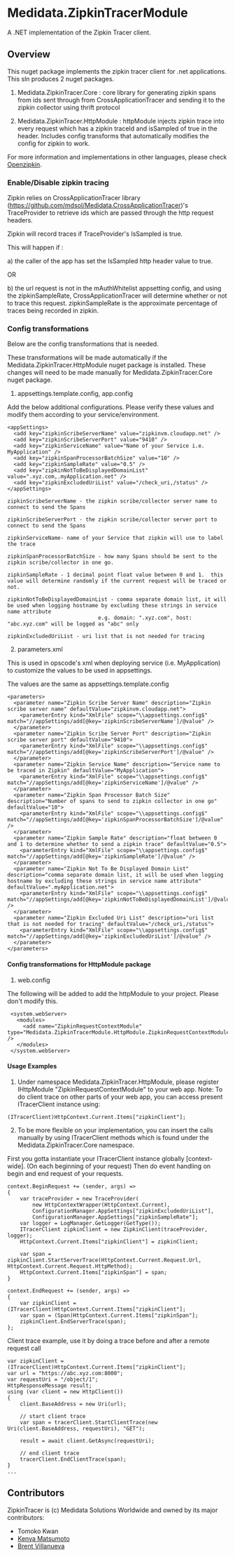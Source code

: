 # Medidata.ZipkinTracerModule
A .NET implementation of the Zipkin Tracer client.

## Overview
This nuget package implements the zipkin tracer client for .net applications.  This sln produces 2 nuget packages.

1) Medidata.ZipkinTracer.Core : core library for generating zipkin spans from ids sent through from CrossApplicationTracer and sending it to the zipkin collector using thrift protocol

2) Medidata.ZipkinTracer.HttpModule : httpModule injects zipkin trace into every request which has a zipkin traceId and isSampled of true in the header. Includes config transforms that automatically modifies the config for zipkin to work.

For more information and implementations in other languages, please check [Openzipkin](https://github.com/openzipkin/).

### Enable/Disable zipkin tracing

Zipkin relies on CrossApplicationTracer library (https://github.com/mdsol/Medidata.CrossApplicationTracer)'s TraceProvider to retrieve ids which are passed through the http request headers.

Zipkin will record traces if TraceProvider's IsSampled is true.  

This will happen if :

a) the caller of the app has set the IsSampled http header value to true.

OR

b) the url request is not in the mAuthWhitelist appsetting config, and using the zipkinSampleRate, CrossApplicationTracer will determine whether or not to trace this request. zipkinSampleRate is the approximate percentage of traces being recorded in zipkin.

### Config transformations
Below are the config transformations that is needed.  

These transformations will be made automatically if the Medidata.ZipkinTracer.HttpModule nuget package is installed.  These changes will need to be made manually for Medidata.ZipkinTracer.Core nuget package.

1) appsettings.template.config, app.config

Add the below additional configurations. Please verify these values and modify them according to your service/environment.

```
<appSettings>
  <add key="zipkinScribeServerName" value="zipkinvm.cloudapp.net" />
  <add key="zipkinScribeServerPort" value="9410" />
  <add key="zipkinServiceName" value="Name of your Service i.e. MyApplication" />
  <add key="zipkinSpanProcessorBatchSize" value="10" />
  <add key="zipkinSampleRate" value="0.5" />
  <add key="zipkinNotToBeDisplayedDomainList" value=".xyz.com,.myApplication.net" />
  <add key="zipkinExcludedUriList" value="/check_uri,/status" />
</appSettings>
```

	zipkinScribeServerName - the zipkin scribe/collector server name to connect to send the Spans

	zipkinScribeServerPort - the zipkin scribe/collector server port to connect to send the Spans

	zipkinServiceName- name of your Service that zipkin will use to label the trace

	zipkinSpanProcessorBatchSize - how many Spans should be sent to the zipkin scribe/collector in one go.
	
	zipkinSampleRate - 1 decimal point float value between 0 and 1.  this value will determine randomly if the current request will be traced or not.

	zipkinNotToBeDisplayedDomainList - comma separate domain list, it will be used when logging hostname by excluding these strings in service name attribute
                                 e.g. domain: ".xyz.com", host: "abc.xyz.com" will be logged as "abc" only    

    zipkinExcludedUriList - uri list that is not needed for tracing

2) parameters.xml

This is used in opscode's xml when deploying service (i.e. MyApplication) to customize the values to be used in appsettings.

The values are the same as appsettings.template.config

```
<parameters>
  <parameter name="Zipkin Scribe Server Name" description="Zipkin scribe server name" defaultValue="zipkinvm.cloudapp.net">
    <parameterEntry kind="XmlFile" scope="\\appsettings.config$" match="//appSettings/add[@key='zipkinScribeServerName']/@value" />
  </parameter>
  <parameter name="Zipkin Scribe Server Port" description="Zipkin scribe server port" defaultValue="9410">
    <parameterEntry kind="XmlFile" scope="\\appsettings.config$" match="//appSettings/add[@key='zipkinScribeServerPort']/@value" />
  </parameter>
  <parameter name="Zipkin Service Name" description="Service name to be traced in Zipkin" defaultValue="MyApplication">
    <parameterEntry kind="XmlFile" scope="\\appsettings.config$" match="//appSettings/add[@key='zipkinServiceName']/@value" />
  </parameter>
  <parameter name="Zipkin Span Processor Batch Size" description="Number of spans to send to zipkin collector in one go" defaultValue="10">
    <parameterEntry kind="XmlFile" scope="\\appsettings.config$" match="//appSettings/add[@key='zipkinSpanProcessorBatchSize']/@value" />
  </parameter>
  <parameter name="Zipkin Sample Rate" description="float between 0 and 1 to determine whether to send a zipkin trace" defaultValue="0.5">
    <parameterEntry kind="XmlFile" scope="\\appsettings.config$" match="//appSettings/add[@key='zipkinSampleRate']/@value" />
  </parameter>
  <parameter name="Zipkin Not To Be Displayed Domain List" description="comma separate domain list, it will be used when logging hostname by excluding these strings in service name attribute" defaultValue=".myApplication.net">
    <parameterEntry kind="XmlFile" scope="\\appsettings.config$" match="//appSettings/add[@key='zipkinNotToBeDisplayedDomainList']/@value" />
  </parameter>
  <parameter name="Zipkin Excluded Uri List" description="uri list that is not needed for tracing" defaultValue="/check_uri,/status">
    <parameterEntry kind="XmlFile" scope="\\appsettings.config$" match="//appSettings/add[@key='zipkinExcludedUriList']/@value" />
  </parameter>
</parameters>
```

#### Config transformations for HttpModule package

1) web.config 

The following will be added to add the httpModule to your project.  Please don't modify this.

 ```
  <system.webServer>
    <modules>
      <add name="ZipkinRequestContextModule" type="Medidata.ZipkinTracerModule.HttpModule.ZipkinRequestContextModule" />
    </modules>
  </system.webServer>
  ```

#### Usage Examples

1. Under namespace Medidata.ZipkinTracer.HttpModule, please register IHttpModule "ZipkinRequestContextModule" to your web app.
   Note: To do client trace on other parts of your web app, you can access present ITracerClient instance using:
```
(ITracerClient)HttpContext.Current.Items["zipkinClient"];
```

2. To be more flexible on your implementation, you can insert the calls manually by using ITracerClient methods which is found under the Medidata.ZipkinTracer.Core namespace.

First you gotta instantiate your ITracerClient instance globally [context-wide]. (On each beginning of your request)
Then do event handling on begin and end request of your requests.
```
context.BeginRequest += (sender, args) =>
{
	var traceProvider = new TraceProvider(
        new HttpContextWrapper(HttpContext.Current),
        ConfigurationManager.AppSettings["zipkinExcludedUriList"],
        ConfigurationManager.AppSettings["zipkinSampleRate"];
    var logger = LogManager.GetLogger(GetType());
    ITracerClient zipkinClient = new ZipkinClient(traceProvider, logger);
    HttpContext.Current.Items["zipkinClient"] = zipkinClient;

    var span = zipkinClient.StartServerTrace(HttpContext.Current.Request.Url, HttpContext.Current.Request.HttpMethod);	
    HttpContext.Current.Items["zipkinSpan"] = span;
}

context.EndRequest += (sender, args) =>
{
    var zipkinClient = (ITracerClient)HttpContext.Current.Items["zipkinClient"];
    var span = (Span)HttpContext.Current.Items["zipkinSpan"];
    zipkinClient.EndServerTrace(span);
};
```

Client trace example, use it by doing a trace before and after a remote request call
```
var zipkinClient = (ITracerClient)HttpContext.Current.Items["zipkinClient"];
var url = "https://abc.xyz.com:8000";
var requestUri = "/object/1";
HttpResponseMessage result;
using (var client = new HttpClient())
{
    client.BaseAddress = new Uri(url);

	// start client trace
    var span = tracerClient.StartClientTrace(new Uri(client.BaseAddress, requestUri), "GET");

    result = await client.GetAsync(requestUri);

	// end client trace
    tracerClient.EndClientTrace(span);	
}
...
```

## Contributors
ZipkinTracer is (c) Medidata Solutions Worldwide and owned by its major contributors:
* Tomoko Kwan
* [Kenya Matsumoto](https://github.com/kenyamat)
* [Brent Villanueva](https://github.com/bvillanueva-mdsol)
